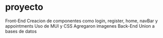 # proyecto
Front-End 
Creacion de componentes como login, register, home, navBar y appointments
Uso de MUI y CSS
Agregaron imagenes
Back-End 
Union a bases de datos
